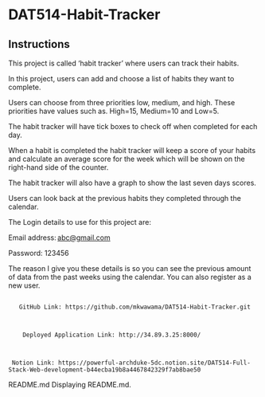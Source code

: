 # DAT514-Habit-Tracker



## Instructions

This project is called ‘habit tracker’ where users can track their habits.  

In this project, users can add and choose a list of habits they want to complete.  

Users can choose from three priorities low, medium, and high. These priorities have values such as. High=15, Medium=10 and Low=5. 

The habit tracker will have tick boxes to check off when completed for each day. 

When a habit is completed the habit tracker will keep a score of your habits and calculate an average score for the week which will be shown on the right-hand side of the counter. 

The habit tracker will also have a graph to show the last seven days scores. 

Users can look back at the previous habits they completed through the calendar. 


  The Login details to use for this project are: 

  Email address: abc@gmail.com 

  Password: 123456 

   

  The reason I give you these details is so you can see the previous amount of data from the past weeks using the calendar. You can also register as a new user. 


   ```   

      GitHub Link: https://github.com/mkwawama/DAT514-Habit-Tracker.git 

       

       Deployed Application Link: http://34.89.3.25:8000/ 

        

	Notion Link: https://powerful-archduke-5dc.notion.site/DAT514-Full-Stack-Web-development-b44ecba19b8a4467842329f7ab8bae50 

 ```

README.md
Displaying README.md.
